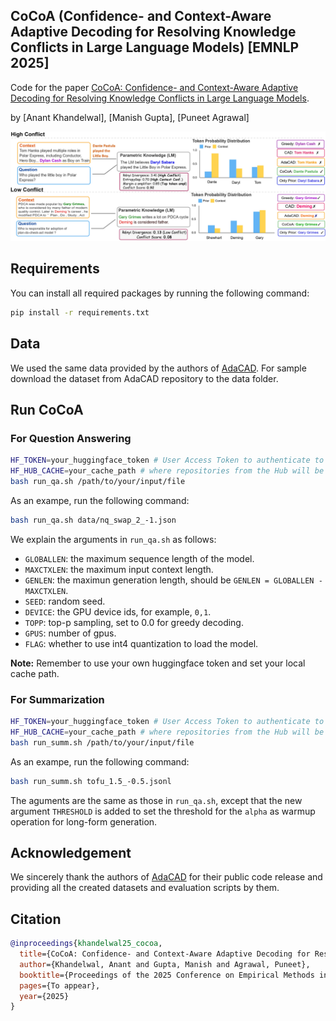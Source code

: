 ## CoCoA (Confidence- and Context-Aware Adaptive Decoding for Resolving Knowledge Conflicts in Large Language Models) [EMNLP 2025]
Code for the paper [CoCoA: Confidence- and Context-Aware Adaptive Decoding for Resolving Knowledge Conflicts in Large Language Models](https://arxiv.org/abs/2508.17670).

by [Anant Khandelwal], [Manish Gupta], [Puneet Agrawal]

![image](https://github.com/infusion-zero-edit/CoCoA/blob/main/cocoa2_new.jpg)

## Requirements
You can install all required packages by running the following command:
```bash
pip install -r requirements.txt
```

## Data
We used the same data provided by the authors of [AdaCAD](https://github.com/HanNight/AdaCAD). For sample download the dataset from AdaCAD repository to the data folder. 

## Run CoCoA
### For Question Answering
```bash
HF_TOKEN=your_huggingface_token # User Access Token to authenticate to the Hub.
HF_HUB_CACHE=your_cache_path # where repositories from the Hub will be cached locally (models, datasets and spaces).
bash run_qa.sh /path/to/your/input/file
```
As an exampe, run the following command:
```bash
bash run_qa.sh data/nq_swap_2_-1.json
```
We explain the arguments in `run_qa.sh` as follows:
- `GLOBALLEN`: the maximum sequence length of the model.
- `MAXCTXLEN`: the maximum input context length.
- `GENLEN`: the maximun generation length, should be `GENLEN = GLOBALLEN - MAXCTXLEN`.
- `SEED`: random seed.
- `DEVICE`: the GPU device ids, for example, `0,1`.
- `TOPP`: top-p sampling, set to 0.0 for greedy decoding.
- `GPUS`: number of gpus.
- `FLAG`: whether to use int4 quantization to load the model.

**Note:** Remember to use your own huggingface token and set your local cache path.

### For Summarization
```bash
HF_TOKEN=your_huggingface_token # User Access Token to authenticate to the Hub.
HF_HUB_CACHE=your_cache_path # where repositories from the Hub will be cached locally (models, datasets and spaces).
bash run_summ.sh /path/to/your/input/file
```
As an exampe, run the following command:
```bash
bash run_summ.sh tofu_1.5_-0.5.jsonl
```
The aguments are the same as those in `run_qa.sh`, except that the new argument `THRESHOLD` is added to set the threshold for the `alpha` as warmup operation for long-form generation.


## Acknowledgement
We sincerely thank the authors of [AdaCAD](https://github.com/HanNight/AdaCAD) for their public code release and providing all the created datasets and evaluation scripts by them.

## Citation
```bibtex
@inproceedings{khandelwal25_cocoa,
  title={CoCoA: Confidence- and Context-Aware Adaptive Decoding for Resolving Knowledge Conflicts in Large Language Models},
  author={Khandelwal, Anant and Gupta, Manish and Agrawal, Puneet},
  booktitle={Proceedings of the 2025 Conference on Empirical Methods in Natural Language Processing (EMNLP)},
  pages={To appear},
  year={2025}
}
```
